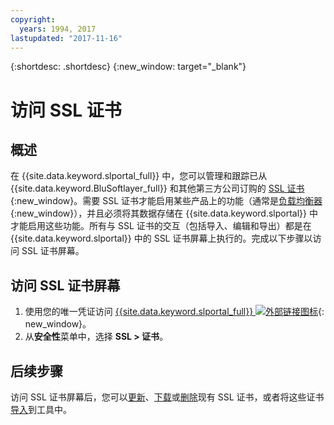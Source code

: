 ```yaml
---
copyright:
  years: 1994, 2017
lastupdated: "2017-11-16"
---
```


{:shortdesc: .shortdesc}
{:new_window: target="_blank"}

# 访问 SSL 证书

## 概述

在 {{site.data.keyword.slportal_full}} 中，您可以管理和跟踪已从 {{site.data.keyword.BluSoftlayer_full}} 和其他第三方公司订购的 [SSL 证书](what-ssl-certificate.html){:new_window}。需要 SSL 证书才能启用某些产品上的功能（通常是[负载均衡器](../load-balancing/load-balancing.html){:new_window}），并且必须将其数据存储在 {{site.data.keyword.slportal}} 中才能启用这些功能。所有与 SSL 证书的交互（包括导入、编辑和导出）都是在 {{site.data.keyword.slportal}} 中的 SSL 证书屏幕上执行的。完成以下步骤以访问 SSL 证书屏幕。

## 访问 SSL 证书屏幕

1. 使用您的唯一凭证访问 [{{site.data.keyword.slportal_full}} ![外部链接图标](../../icons/launch-glyph.svg "外部链接图标")](https://control.softlayer.com/){: new_window}。
2. 从**安全性**菜单中，选择 **SSL > 证书**。

## 后续步骤

访问 SSL 证书屏幕后，您可以[更新](view-and-update-ssl-certificate.html)、[下载](download-ssl-certificate-details.html)或[删除](delete-ssl-certificate.html)现有 SSL 证书，或者将这些证书[导入](import-ssl-certificate.html)到工具中。
